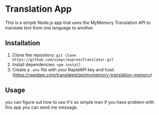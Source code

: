 # Translation App

This is a simple Node.js app that uses the MyMemory Translation API to translate text from one language to another.

## Installation

1. Clone the repository: `git clone https://github.com/usmyc/expressTranslator.git`
2. Install dependencies: `npm install`
3. Create a `.env` file with your RapidAPI key and host:
   (https://rapidapi.com/translated/api/mymemory-translation-memory)

## Usage
you can figure out how to use it's so simple man if you have problem with this app you can send me message.
